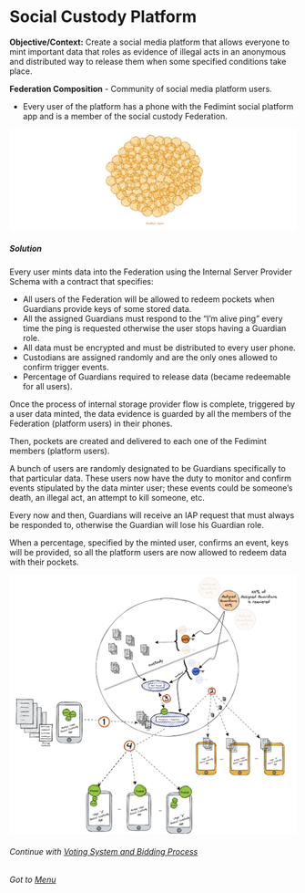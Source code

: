 # Social Custody Platform

**Objective/Context:** Create a social media platform that allows everyone to mint important data that roles as evidence of illegal acts in an anonymous and distributed way to release them when some specified conditions take place.

**Federation Composition** - Community of social media platform users.

- Every user of the platform has a phone with the Fedimint social platform app and is a member of the social custody Federation.

![social-custody-federation-composition](./assets/social-custody-compsition.png)

##### Solution

Every user mints data into the Federation using the Internal Server Provider Schema with a contract that specifies:

- All users of the Federation will be allowed to redeem pockets when Guardians provide keys of some stored data.
- All the assigned Guardians must respond to the “I’m alive ping” every time the ping is requested otherwise the user stops having a Guardian role.
- All data must be encrypted and must be distributed to every user phone.
- Custodians are assigned randomly and are the only ones allowed to confirm trigger events.
- Percentage of Guardians required to release data (became redeemable for all users).

Once the process of internal storage provider flow is complete, triggered by a user data minted, the data evidence is guarded by all the members of the Federation (platform users) in their phones.

Then, pockets are created and delivered to each one of the Fedimint members (platform users).

A bunch of users are randomly designated to be Guardians specifically to that particular data. These users now have the duty to monitor and confirm events stipulated by the data minter user; these events could be someone’s death, an illegal act, an attempt to kill someone, etc.

Every now and then, Guardians will receive an IAP request that must always be responded to, otherwise the Guardian will lose his Guardian role.

When a percentage, specified by the minted user, confirms an event, keys will be provided, so all the platform users are now allowed to redeem data with their pockets.

![social-custody-diagram](./assets/social-custody-diagram.png)

###### Continue with [Voting System and Bidding Process](./05-5-voting-system-and-bidding-process.md)

###### Got to [Menu](../README.md)
